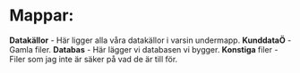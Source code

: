 # Mappar: #
**Datakällor** - Här ligger alla våra datakällor i varsin undermapp.
**KunddataÖ** - Gamla filer.
**Databas** - Här lägger vi databasen vi bygger.
**Konstiga** filer - Filer som jag inte är säker på vad de är till för.